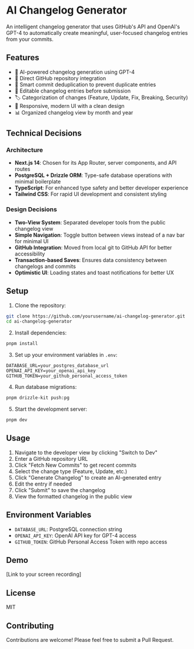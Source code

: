 # AI Changelog Generator

An intelligent changelog generator that uses GitHub's API and OpenAI's GPT-4 to automatically create meaningful, user-focused changelog entries from your commits.

## Features

- 🤖 AI-powered changelog generation using GPT-4
- 🔄 Direct GitHub repository integration
- 🎯 Smart commit deduplication to prevent duplicate entries
- 📝 Editable changelog entries before submission
- 🏷️ Categorization of changes (Feature, Update, Fix, Breaking, Security)
- 📱 Responsive, modern UI with a clean design
- 📊 Organized changelog view by month and year

## Technical Decisions

### Architecture
- **Next.js 14**: Chosen for its App Router, server components, and API routes
- **PostgreSQL + Drizzle ORM**: Type-safe database operations with minimal boilerplate
- **TypeScript**: For enhanced type safety and better developer experience
- **Tailwind CSS**: For rapid UI development and consistent styling

### Design Decisions
- **Two-View System**: Separated developer tools from the public changelog view
- **Simple Navigation**: Toggle button between views instead of a nav bar for minimal UI
- **GitHub Integration**: Moved from local git to GitHub API for better accessibility
- **Transaction-based Saves**: Ensures data consistency between changelogs and commits
- **Optimistic UI**: Loading states and toast notifications for better UX

## Setup

1. Clone the repository:
```bash
git clone https://github.com/yourusername/ai-changelog-generator.git
cd ai-changelog-generator
```

2. Install dependencies:
```bash
pnpm install
```

3. Set up your environment variables in `.env`:
```env
DATABASE_URL=your_postgres_database_url
OPENAI_API_KEY=your_openai_api_key
GITHUB_TOKEN=your_github_personal_access_token
```

4. Run database migrations:
```bash
pnpm drizzle-kit push:pg
```

5. Start the development server:
```bash
pnpm dev
```

## Usage

1. Navigate to the developer view by clicking "Switch to Dev"
2. Enter a GitHub repository URL
3. Click "Fetch New Commits" to get recent commits
4. Select the change type (Feature, Update, etc.)
5. Click "Generate Changelog" to create an AI-generated entry
6. Edit the entry if needed
7. Click "Submit" to save the changelog
8. View the formatted changelog in the public view

## Environment Variables

- `DATABASE_URL`: PostgreSQL connection string
- `OPENAI_API_KEY`: OpenAI API key for GPT-4 access
- `GITHUB_TOKEN`: GitHub Personal Access Token with repo access

## Demo

[Link to your screen recording]

## License

MIT

## Contributing

Contributions are welcome! Please feel free to submit a Pull Request.
